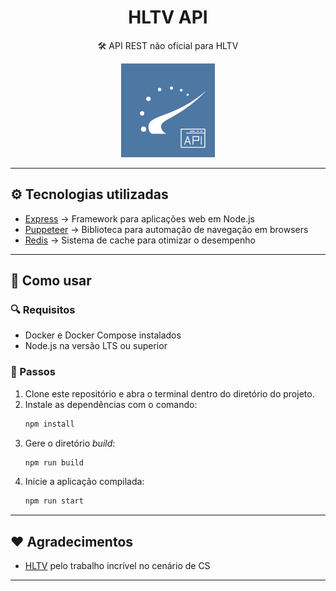 <h1 align="center">HLTV API</h1>
<p align="center">🛠️ API REST não oficial para HLTV</p>

<p align="center">
  <img src="./.github/logo.png" width=150 />
</p>

---

## ⚙️ Tecnologias utilizadas  

- [Express](https://expressjs.com/) → Framework para aplicações web em Node.js  
- [Puppeteer](https://github.com/puppeteer/puppeteer) → Biblioteca para automação de navegação em browsers  
- [Redis](https://redis.io/) → Sistema de cache para otimizar o desempenho  

---

## 🔧 Como usar  

### 🔍 Requisitos  

- Docker e Docker Compose instalados  
- Node.js na versão LTS ou superior  

### 🏃️ Passos  

1. Clone este repositório e abra o terminal dentro do diretório do projeto.  
2. Instale as dependências com o comando:  
   ```sh
   npm install
   ```
3. Gere o diretório *build*:  
   ```sh
   npm run build
   ```
4. Inicie a aplicação compilada:  
   ```sh
   npm run start
   ```

---

## ❤️ Agradecimentos  

- [HLTV](https://www.hltv.org/) pelo trabalho incrível no cenário de CS  

---
